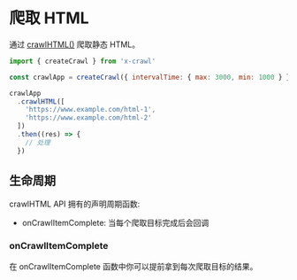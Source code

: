 # 爬取 HTML

通过 [crawlHTML()](/cn/api/crawl-html#crawlhtml) 爬取静态 HTML。

```js
import { createCrawl } from 'x-crawl'

const crawlApp = createCrawl({ intervalTime: { max: 3000, min: 1000 } })

crawlApp
  .crawlHTML([
    'https://www.example.com/html-1',
    'https://www.example.com/html-2'
  ])
  .then((res) => {
    // 处理
  })
```

## 生命周期

crawlHTML API 拥有的声明周期函数:

- onCrawlItemComplete: 当每个爬取目标完成后会回调

### onCrawlItemComplete

在 onCrawlItemComplete 函数中你可以提前拿到每次爬取目标的结果。
